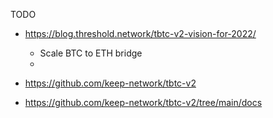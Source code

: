 TODO
- https://blog.threshold.network/tbtc-v2-vision-for-2022/
  - Scale BTC to ETH bridge
  - 

- https://github.com/keep-network/tbtc-v2
- https://github.com/keep-network/tbtc-v2/tree/main/docs

